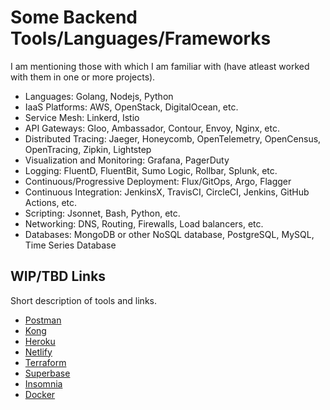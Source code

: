 # Some Backend Tools/Languages/Frameworks

I am mentioning those with which I am familiar with (have atleast worked with them in one or more projects).

- Languages: Golang, Nodejs, Python
- IaaS Platforms: AWS, OpenStack, DigitalOcean, etc.
- Service Mesh: Linkerd, Istio
- API Gateways: Gloo, Ambassador, Contour, Envoy, Nginx, etc.
- Distributed Tracing: Jaeger, Honeycomb, OpenTelemetry, OpenCensus, OpenTracing, Zipkin, Lightstep
- Visualization and Monitoring: Grafana, PagerDuty
- Logging:  FluentD, FluentBit, Sumo Logic, Rollbar, Splunk, etc.
- Continuous/Progressive Deployment: Flux/GitOps, Argo, Flagger
- Continuous Integration: JenkinsX, TravisCI, CircleCI, Jenkins, GitHub Actions, etc.
- Scripting: Jsonnet, Bash, Python, etc.
- Networking: DNS, Routing, Firewalls, Load balancers, etc.
- Databases: MongoDB or other NoSQL database, PostgreSQL, MySQL, Time Series Database

## WIP/TBD Links

Short description of tools and links. 

- [Postman](https://www.youtube.com/watch?v=VywxIQ2ZXw4&list=RDCMUC8butISFwT-Wl7EV0hUK0BQ&index=4)
- [Kong](https://konghq.com/)
- [Heroku](https://www.heroku.com/products)
- [Netlify](https://www.netlify.com/products/)
- [Terraform](https://www.terraform.io/)
- [Superbase](https://supabase.io/docs)
- [Insomnia](https://insomnia.rest/)
- [Docker](https://docs.docker.com/)
